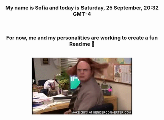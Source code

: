 


<div align="center">
<h3 >My name is Sofia and today is Saturday, 25 September, 20:32 GMT-4</h3><br>
<h3 >For now, me and my personalities are working to create a fun Readme 👋
</h3><br>
<img src='img/dwight.gif' alt='working...'/>
</div>
